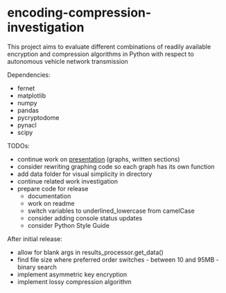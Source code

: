 # encoding-compression-investigation
This project aims to evaluate different combinations of readily available encryption and compression algorithms in Python with respect to autonomous vehicle network transmission

Dependencies:
* fernet
* matplotlib
* numpy
* pandas
* pycryptodome
* pynacl
* scipy

TODOs:
* continue work on [presentation](https://docs.google.com/presentation/d/14oVvg1r6otz2AWvUPbUb9OIdrnhWZbaUL2YM-4GuaRQ/edit?usp=sharing "link to private Google Slide") (graphs, written sections)
* consider rewriting graphing code so each graph has its own function
* add data folder for visual simplicity in directory
* continue related work investigation
* prepare code for release
    * documentation
    * work on readme
    * switch variables to underlined_lowercase from camelCase
    * consider adding console status updates
    * consider Python Style Guide

After initial release:
* allow for blank args in results_processor.get_data()
* find file size where preferred order switches - between 10 and 95MB - binary search
* implement asymmetric key encryption
* implement lossy compression algorithm